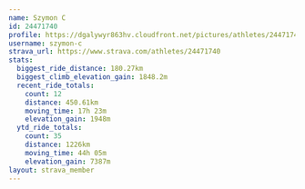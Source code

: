 ```yaml
---
name: Szymon C
id: 24471740
profile: https://dgalywyr863hv.cloudfront.net/pictures/athletes/24471740/7213253/3/large.jpg
username: szymon-c
strava_url: https://www.strava.com/athletes/24471740
stats:
  biggest_ride_distance: 180.27km
  biggest_climb_elevation_gain: 1848.2m
  recent_ride_totals:
    count: 12
    distance: 450.61km
    moving_time: 17h 23m
    elevation_gain: 1948m
  ytd_ride_totals:
    count: 35
    distance: 1226km
    moving_time: 44h 05m
    elevation_gain: 7387m
layout: strava_member
--- 
```


